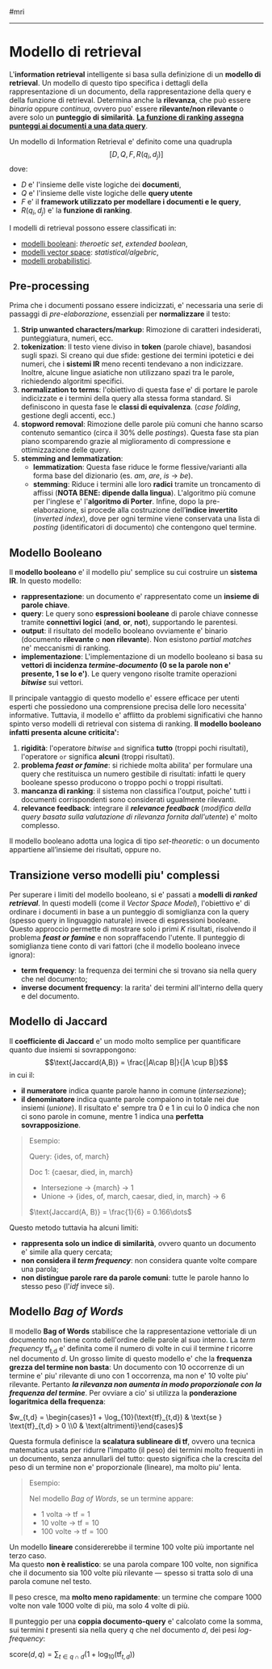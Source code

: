#mri 
___
# **Modello di retrieval**
L'**information retrieval** intelligente si basa sulla definizione di un **modello di retrieval**. 
Un modello di questo tipo specifica i dettagli della rappresentazione di un documento, della rappresentazione della query e della funzione di retrieval. Determina anche la **rilevanza**, che può essere *binaria* oppure *continua*, ovvero puo' essere **rilevante/non rilevante** o avere solo un **punteggio di similarità**.
<u><b>La funzione di ranking assegna punteggi ai documenti a una data query</b></u>.

Un modello di Information Retrieval e' definito come una quadrupla
$$[D,Q,F,R(q_i,d_j)]$$
dove:
- $D$ e' l'insieme delle viste logiche dei **documenti**,
- $Q$ e' l'insieme delle viste logiche delle **query utente**
- $F$ e' il **framework utilizzato per modellare i documenti e le query**,
- $R(q_i, d_j)$ e' la **funzione di ranking**.

I modelli di retrieval possono essere classificati in:
- <u>modelli booleani</u>: *theroetic set*, *extended boolean*,
- <u>modelli vector space</u>: *statistical/algebric*,
- <u>modelli probabilistici</u>.
## **Pre-processing**
Prima che i documenti possano essere indicizzati, e' necessaria una serie di passaggi di *pre-elaborazione*, essenziali per **normalizzare** il testo:
1. **Strip unwanted characters/markup**: Rimozione di caratteri indesiderati, punteggiatura, numeri, ecc.
2. **tokenization**: Il testo viene diviso in **token** (parole chiave), basandosi sugli spazi. Si creano qui due sfide: gestione dei termini ipotetici e dei numeri, che i **sistemi IR** meno recenti tendevano a non indicizzare. Inoltre, alcune lingue asiatiche non utilizzano spazi tra le parole, richiedendo algoritmi specifici.
3. **normalization to terms**: l'obiettivo di questa fase e' di portare le parole indicizzate e i termini della query alla stessa forma standard.
   Si definiscono in questa fase le **classi di equivalenza**. (*case folding*, gestione degli accenti, ecc.)
4. **stopword removal**: Rimozione delle parole più comuni che hanno scarso contenuto semantico (circa il 30% delle *postings*). Questa fase sta pian piano scomparendo grazie al miglioramento di compressione e ottimizzazione delle query.
5. **stemming and lemmatization**:
	- **lemmatization**: Questa fase riduce le forme flessive/varianti alla forma base del dizionario (es. *am*, *are*, *is* $\to$ *be*).
	- **stemming**: Riduce i termini alle loro **radici** tramite un troncamento di affissi (**NOTA BENE: dipende dalla lingua**). L'algoritmo più comune per l'inglese e' l'**algoritmo di Porter**.
Infine, dopo la pre-elaborazione, si procede alla costruzione dell’**indice invertito** (_inverted index_), dove per ogni termine viene conservata una lista di *posting* (identificatori di documento) che contengono quel termine. 

## **Modello Booleano**
Il **modello booleano** e' il modello piu' semplice su cui costruire un **sistema IR**.
In questo modello:
- **rappresentazione**: un documento e' rappresentato come un **insieme di parole chiave**.
- **query**: Le query sono **espressioni booleane** di parole chiave connesse tramite **connettivi logici** (**and**, **or**, **not**), supportando le parentesi.
- **output**: il risultato del modello booleano ovviamente e' binario (documento **rilevante** o **non rilevante**). Non esistono *partial matches* ne' meccanismi di ranking.
- **implementazione**: L'implementazione di un modello booleano si basa su **vettori di incidenza *termine-documento* (0 se la parole non e' presente, 1 se lo e')**. Le query vengono risolte tramite operazioni ***bitwise*** sui vettori.

Il principale vantaggio di questo modello e' essere efficace per utenti esperti che possiedono una comprensione precisa delle loro necessita' informative.
Tuttavia, il modello e' afflitto da problemi significativi che hanno spinto verso modelli di retrieval con sistema di ranking. 
**Il modello booleano infatti presenta alcune criticita':**
1. **rigidità**: l'operatore *bitwise* `and` significa **tutto** (troppi pochi risultati), l'operatore `or` significa **alcuni** (troppi risultati).
2. **problema *feast or famine***: si richiede molta abilita' per formulare una query che restituisca un numero gestibile di risultati: infatti le query booleane spesso producono o troppo pochi o troppi risultati.
3. **mancanza di ranking**: il sistema non classifica l'output, poiche' tutti i documenti corrispondenti sono considerati ugualmente rilevanti.
4. **relevance feedback**: integrare il ***relevance feedback*** (*modifica della query basata sulla valutazione di rilevanza fornita dall'utente*) e' molto complesso.

Il modello booleano adotta una logica di tipo _set-theoretic_: o un documento appartiene all’insieme dei risultati, oppure no.
## **Transizione verso modelli piu' complessi**
Per superare i limiti del modello booleano, si e' passati a **modelli di *ranked retrieval***. In questi modelli (come il *Vector Space Model*), l'obiettivo e' di ordinare i documenti in base a un punteggio di somiglianza con la query (spesso query in linguaggio naturale) invece di espressioni booleane.
Questo approccio permette di mostrare solo i primi $K$ risultati, risolvendo il problema ***feast or famine*** e non sopraffacendo l'utente. Il punteggio di somiglianza tiene conto di vari fattori (che il modello booleano invece ignora):
- **term frequency**: la frequenza dei termini che si trovano sia nella query che nel documento;
- **inverse document frequency**: la rarita' dei termini all'interno della query e del documento.

## **Modello di Jaccard**
Il **coefficiente di Jaccard** e' un modo molto semplice per quantificare quanto due insiemi si sovrappongono:
$$\text{Jaccard(A,B)} = \frac{|A\cap B|}{|A \cup B|}$$
in cui il:
- **il numeratore** indica quante parole hanno in comune (*intersezione*);
- **il denominatore** indica quante parole compaiono in totale nei due insiemi (*unione*).
Il risultato e' sempre tra $0$ e $1$ in cui lo $0$ indica che non ci sono parole in comune, mentre $1$ indica una **perfetta sovrapposizione**.

> Esempio:
> 
> Query: {ides, of, march}
> 
> Doc 1: {caesar, died, in, march}
> 
> - Intersezione $\to$ {march} $\to$ 1
> - Unione $\to$ {ides, of, march, caesar, died, in, march} $\to$ 6
> 
> $\text{Jaccard(A, B)} = \frac{1}{6} = 0.166\dots$

Questo metodo tuttavia ha alcuni limiti:
- **rappresenta solo un indice di similarità**, ovvero quanto un documento e' simile alla query cercata;
- **non considera il *term frequency***: non considera quante volte compare una parola;
- **non distingue parole rare da parole comuni**: tutte le parole hanno lo stesso peso (l'*idf* invece si).
## **Modello *Bag of Words***
Il modello **Bag of Words** stabilisce che la rappresentazione vettoriale di un documento non tiene conto dell'ordine delle parole al suo interno.
La *term frequency* $\text{tf}_{\text{t,d}}$ e' definita come il numero di volte in cui il termine $t$ ricorre nel documento $d$. 
Un grosso limite di questo modello e' che la **frequenza grezza del termine non basta**: Un documento con 10 occorrenze di un termine e' piu' rilevante di uno con 1 occorrenza, ma non e' 10 volte piu' rilevante. Pertanto ***la rilevanza non aumenta in modo proporzionale con la frequenza del termine***.
Per ovviare a cio' si utilizza la **ponderazione logaritmica della frequenza**:

$w_{t,d} = \begin{cases}1 + \log_{10}(\text{tf}_{t,d}) & \text{se } \text{tf}_{t,d} > 0 \\0 & \text{altrimenti}\end{cases}$

Questa formula definisce la **scalatura sublineare di $\text{tf}$**, ovvero una tecnica matematica usata per ridurre l'impatto (il peso) dei termini molto frequenti in un documento, senza annullarli del tutto: questo significa che la crescita del peso di un termine non e' proporzionale (lineare), ma molto piu' lenta.

> Esempio:
> 
> Nel modello _Bag of Words_, se un termine appare:
> - 1 volta → $\text{tf} = 1$
> - 10 volte → $\text{tf} = 10$
> - 100 volte → $\text{tf} = 100$
>
Un modello **lineare** considererebbe il termine 100 volte più importante nel terzo caso.  
Ma questo **non è realistico**: se una parola compare 100 volte, non significa che il documento sia 100 volte più rilevante — spesso si tratta solo di una parola comune nel testo.

Il peso cresce, ma **molto meno rapidamente**: un termine che compare 1000 volte non vale 1000 volte di più, ma solo 4 volte di più.

Il punteggio per una **coppia documento-query** e' calcolato come la somma, sui termini $t$ presenti sia nella query $q$ che nel documento $d$, dei pesi *log-frequency*:

$\text{score}(d, q) = \sum_{t \in q \cap d} \left( 1 + \log_{10}(\text{tf}_{t,d}) \right)$
